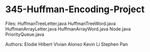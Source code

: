 # 345-Huffman-Encoding-Project
Files: HuffmanTreeLetter.java
       HuffmanTreeWord.java
       HuffmanArrayLetter.java
       HuffmanArrayWord.java
       Node.java
       PriorityQueue.java

Authors: Elodie Hilbert
         Vivian Alonso
         Kevin Li
         Stephen Pan
